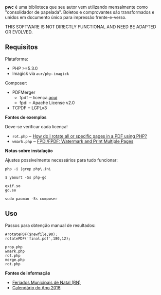 **pwc** é uma biblioteca que seu autor vem utilizando mensalmente como "consolidador de papelada". Boletos e comprovantes são transformados e unidos em documento único para impressão frente-e-verso.

THIS SOFTWARE IS NOT DIRECTLY FUNCTIONAL AND NEED BE ADAPTED OR EVOLVED.

## Requisitos

Plataforma:

- PHP >=5.3.0
- Imagick via `aur/php-imagick`

Composer:

- PDFMerger
  - fpdf ‒ licença [aqui][fpdf-license]
  - fpdi ‒ Apache License v2.0
- TCPDF ‒ LGPLv3

[fpdf-license]: /myokyawhtun/PDFMerger/blob/master/fpdf/license.txt

**Fontes de exemplos**

Deve-se verificar cada licença!

- `rot.php` ‒ [How do I rotate all or specific pages in a PDF using PHP?](http://stackoverflow.com/questions/38111815/how-do-i-rotate-all-or-specific-pages-in-a-pdf-using-php)
- `wmark.php` ‒ [FPDI/FPDF: Watermark and Print Multiple Pages](http://stackoverflow.com/questions/10468478/fpdi-fpdf-watermark-and-print-multiple-pages)

**Notas sobre instalação**

Ajustes possivelmente necessários para tudo funcionar: 

```
php -i |grep php\.ini

$ yaourt -Ss php-gd

exif.so
gd.so

sudo pacman -Ss composer
```

## Uso

Passos para obtenção manual de resultados:

```
#rotatePDF($newfile,90);
rotatePDF('final.pdf',180,12);

prop.php
wmark.php
rot.php
merge.php
rot.php
```

**Fontes de informação**

- [Feriados Municipais de Natal (RN)][feriados]
- [Calendário do Ano 2016][calendário]

[feriados]: http://www.feriadosmunicipais.com.br/rio-grande-do-norte/natal/
[calendário]: http://www.calendario-365.com.br/calend%C3%A1rio-2016.html

